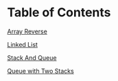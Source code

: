 # Table of Contents  

[Array Reverse](https://github.com/401-advanced-javascript-jessica/data-structures-and-algorithms/tree/master/challenges/arrayReverse)

[Linked List](https://github.com/401-advanced-javascript-jessica/data-structures-and-algorithms/tree/master/Data-Structures/linkedList)

[Stack And Queue](https://github.com/401-advanced-javascript-jessica/data-structures-and-algorithms/tree/master/Data-Structures/stacksAndQueues)

[Queue with Two Stacks](https://github.com/401-advanced-javascript-jessica/data-structures-and-algorithms/tree/master/challenges/queueWithStacks)
